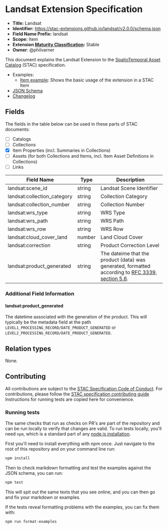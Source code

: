# Landsat Extension Specification

- **Title:** Landsat
- **Identifier:** <https://stac-extensions.github.io/landsat/v2.0.0/schema.json>
- **Field Name Prefix:** landsat
- **Scope:** Item
- **Extension [Maturity Classification](https://github.com/radiantearth/stac-spec/tree/master/extensions/README.md#extension-maturity):** Stable
- **Owner**: @philvarner

This document explains the Landsat Extension to the [SpatioTemporal Asset Catalog](https://github.com/radiantearth/stac-spec) (STAC) specification.

- Examples:
  - [Item example](examples/item.json): Shows the basic usage of the extension in a STAC Item
- [JSON Schema](json-schema/schema.json)
- [Changelog](./CHANGELOG.md)

## Fields

The fields in the table below can be used in these parts of STAC documents:

- [ ] Catalogs
- [ ] Collections
- [x] Item Properties (incl. Summaries in Collections)
- [ ] Assets (for both Collections and Items, incl. Item Asset Definitions in Collections)
- [ ] Links

| Field Name                  | Type   | Description                                                                                                                                         |
| --------------------------- | ------ | --------------------------------------------------------------------------------------------------------------------------------------------------- |
| landsat:scene_id            | string | Landsat Scene Identifier                                                                                                                            |
| landsat:collection_category | string | Collection Category                                                                                                                                 |
| landsat:collection_number   | string | Collection Number                                                                                                                                   |
| landsat:wrs_type            | string | WRS Type                                                                                                                                            |
| landsat:wrs_path            | string | WRS Path                                                                                                                                            |
| landsat:wrs_row             | string | WRS Row                                                                                                                                             |
| landsat:cloud_cover_land    | number | Land Cloud Cover                                                                                                                                    |
| landsat:correction          | string | Product Correction Level                                                                                                                            |
| landsat:product_generated   | string | The dateime that the product (data) was generated, formatted according to [RFC 3339, section 5.6](https://tools.ietf.org/html/rfc3339#section-5.6). |

### Additional Field Information

#### landsat:product_generated

The datetime associated with the generation of the product. This will typically be
the metadata field at the path `LEVEL1_PROCESSING_RECORD/DATE_PRODUCT_GENERATED` or
`LEVEL2_PROCESSING_RECORD/DATE_PRODUCT_GENERATED`.

## Relation types

None.

## Contributing

All contributions are subject to the
[STAC Specification Code of Conduct](https://github.com/radiantearth/stac-spec/blob/master/CODE_OF_CONDUCT.md).
For contributions, please follow the
[STAC specification contributing guide](https://github.com/radiantearth/stac-spec/blob/master/CONTRIBUTING.md) Instructions
for running tests are copied here for convenience.

### Running tests

The same checks that run as checks on PR's are part of the repository and can be run locally to verify that changes are valid.
To run tests locally, you'll need `npm`, which is a standard part of any [node.js installation](https://nodejs.org/en/download/).

First you'll need to install everything with npm once. Just navigate to the root of this repository and on
your command line run:

```bash
npm install
```

Then to check markdown formatting and test the examples against the JSON schema, you can run:

```bash
npm test
```

This will spit out the same texts that you see online, and you can then go and fix your markdown or examples.

If the tests reveal formatting problems with the examples, you can fix them with:

```bash
npm run format-examples
```
